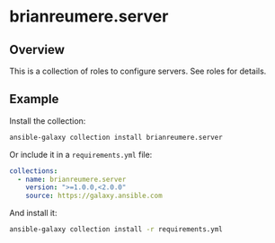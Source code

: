 # brianreumere.server

## Overview

This is a collection of roles to configure servers. See roles for details.

## Example

Install the collection:

```sh
ansible-galaxy collection install brianreumere.server
```

Or include it in a `requirements.yml` file:

```yaml
collections:
  - name: brianreumere.server
    version: ">=1.0.0,<2.0.0"
    source: https://galaxy.ansible.com
```

And install it:

```sh
ansible-galaxy collection install -r requirements.yml
```
